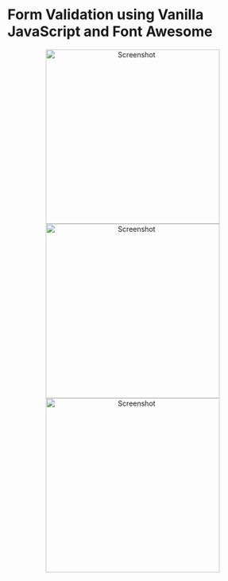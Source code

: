 # Form Validation using Vanilla JavaScript and Font Awesome

<p align="center">
  <img src="https://i.postimg.cc/zG20vsV6/Screen-Shot-2021-09-27-at-12-52-15-PM.png" width="350" title="Screenshot">
  <img src="https://i.postimg.cc/s2tm95PJ/Screen-Shot-2021-09-27-at-12-52-23-PM.png" width="350" alt="Screenshot">
   <img src="https://i.postimg.cc/YS48WdF9/Screen-Shot-2021-09-27-at-12-52-40-PM.png" width="350" alt="Screenshot">
</p>
